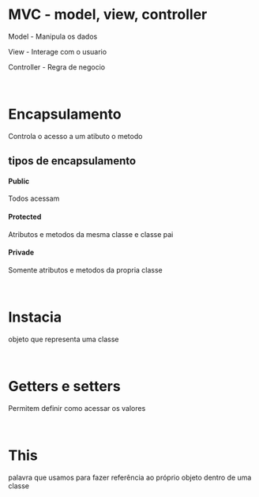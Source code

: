 <h1>MVC - model, view, controller</h1>

<p>Model - Manipula os dados</p>
<p>View - Interage com o usuario</p>
<p>Controller - Regra de negocio</p>

<br/>

<h1>Encapsulamento</h1>
<p>Controla o acesso a um atibuto o metodo</p>

<h2>tipos de encapsulamento</h2>

<h4>Public</h4>
<p>Todos acessam</p>
<h4>Protected</h4>
<p>Atributos e metodos da mesma classe e classe pai</p>
<h4>Privade</h4>
<p>Somente atributos e metodos da propria classe</p>

<br/>

<h1>Instacia</h1>
<p>objeto que representa uma classe</p>

<br/>

<h1>Getters e setters</h1>
<p>Permitem definir como acessar os valores</p>

<br/>

<h1>This</h1>
<p>palavra que usamos para fazer referência ao próprio objeto dentro de uma classe</p>



